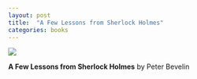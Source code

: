 ```yaml
---
layout: post
title:  "A Few Lessons from Sherlock Holmes"
categories: books
---
```

<a target="_blank"  href="https://www.amazon.com/gp/product/B00DMGK97I/ref=as_li_tl?ie=UTF8&camp=1789&creative=9325&creativeASIN=B00DMGK97I&linkCode=as2&tag=42models-20&linkId=6719b9c73aaa81f25c9b42c59c3c5d30"><img border="0" src="//ws-na.amazon-adsystem.com/widgets/q?_encoding=UTF8&MarketPlace=US&ASIN=B00DMGK97I&ServiceVersion=20070822&ID=AsinImage&WS=1&Format=_SL160_&tag=42models-20" ></a><img src="//ir-na.amazon-adsystem.com/e/ir?t=42models-20&l=am2&o=1&a=B00DMGK97I" width="1" height="1" border="0" alt="" style="border:none !important; margin:0px !important;" />

**A Few Lessons from Sherlock Holmes** by Peter Bevelin
